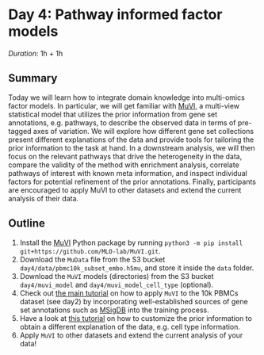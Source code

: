 # Day 4: Pathway informed factor models

*Duration*: 1h + 1h

## Summary

Today we will learn how to integrate domain knowledge into multi-omics factor models. In particular, we will get familiar with [MuVI](https://github.com/MLO-lab/MuVI), a multi-view statistical model that utilizes the prior information from gene set annotations, e.g. pathways, to describe the observed data in terms of pre-tagged axes of variation. We will explore how different gene set collections present different explanations of the data and provide tools for tailoring the prior information to the task at hand. In a downstream analysis, we will then focus on the relevant pathways that drive the heterogeneity in the data, compare the validity of the method with enrichment analysis, correlate pathways of interest with known meta information, and inspect individual factors for potential refinement of the prior annotations. Finally, participants are encouraged to apply MuVI to other datasets and extend the current analysis of their data.

## Outline

1. Install the [MuVI](https://github.com/MLO-lab/MuVI) Python package by running `python3 -m pip install git+https://github.com/MLO-lab/MuVI.git`.
2. Download the `MuData` file from the S3 bucket `day4/data/pbmc10k_subset_embo.h5mu`, and store it inside the `data` folder.
3. Download the `MuVI` models (directories) from the S3 bucket `day4/muvi_model` and `day4/muvi_model_cell_type` (optional).
4. Check out [the main tutorial](pathway-informed_single-cell_multi-omics_integration.ipynb) on how to apply `MuVI` to the 10k PBMCs dataset (see day2) by incorporating well-established sources of gene set annotations such as [MSigDB](https://www.gsea-msigdb.org/gsea/msigdb) into the training process.
5. Have a look at [this tutorial](pathway-informed_single-cell_multi-omics_integration_cell-type.ipynb) on how to customize the prior information to obtain a different explanation of the data, e.g. cell type information.
6. Apply `MuVI` to other datasets and extend the current analysis of your data!
